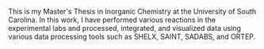 This is my Master's Thesis in Inorganic Chemistry at the University of South Carolina. 
In this work, I have performed various reactions in the experimental labs and processed, integrated, and visualized data using various data processing tools such as SHELX, SAINT, SADABS, and ORTEP. 
